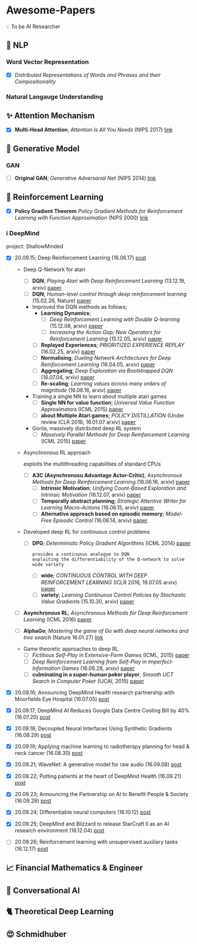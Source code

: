 # Awesome-Papers
:bulb: To be AI Researcher

## :office: NLP

### Word Vector Representation
- [x] *Distributed Representations of Words and Phrases and their Compositionality*

### Natural Langauge Understanding

## :sparkles: Attention Mechanism
- [x] **Multi-Head Attention**; *Attention Is All You Needs* (NIPS 2017) [link](https://papers.nips.cc/paper/7181-attention-is-all-you-need.pdf)

## :art: Generative Model

### GAN
- [ ] **Original GAN**; *Generative Adversarial Net* (NIPS 2014) [link](https://papers.nips.cc/paper/5423-generative-adversarial-nets.pdf)

## :brain: Reinforcement Learning
- [x] **Policy Gradient Theorem** *Policy Gradient Methods for Reinforcement Learning with Function Approximation* (NIPS 2000) [link](https://papers.nips.cc/paper/1713-policy-gradient-methods-for-reinforcement-learning-with-function-approximation.pdf)

### :information_source: DeepMind
project: ShallowMinded

- [x] 20.09.15; Deep Reinforcement Learning (16.06.17) [post](https://deepmind.com/blog/article/deep-reinforcement-learning)
  - Deep Q-Network for atari
    - [ ] **DQN**; *Playing Atari with Deep Reinforcement Learning* (13.12.19, arxiv) [paper](https://arxiv.org/pdf/1312.5602.pdf)
    - [ ] **DQN**; *Human-level control through deep reinforcement learning* (15.02.26, Nature) [paper](https://storage.googleapis.com/deepmind-data/assets/papers/DeepMindNature14236Paper.pdf)
    - Improved the DQN methods as follows;
      - **Learning Dynamics**;
        - [ ] *Deep Reinforcement Learning with Double Q-learning* (15.12.08, arxiv) [paper](https://arxiv.org/pdf/1509.06461.pdf)
        - [ ] *Increasing the Action Gap: New Operators for Reinforcement Learning* (15.12.05, arxiv) [paper](https://arxiv.org/pdf/1512.04860.pdf)
      - [ ] **Replayed Experiences**; *PRIORITIZED EXPERIENCE REPLAY* (16.02.25, arxiv) [paper](https://arxiv.org/pdf/1511.05952.pdf)
      - [ ] **Normalising**; *Dueling Network Architectures for Deep Reinforcement Learning* (16.04.05, arxiv) [paper](https://arxiv.org/pdf/1511.06581.pdf)
      - [ ] **Aggregating**; *Deep Exploration via Bootstrapped DQN* (16.07.04, arxiv) [paper](https://arxiv.org/pdf/1602.04621.pdf)
      - [ ] **Re-scaling**; *Learning values across many orders of magnitude* (16.08.16, arxiv) [paper](https://arxiv.org/pdf/1602.07714.pdf)
    - Training a single NN to learn about multiple atari games
      - [ ] **Single NN for value function**; *Universal Value Function Approximators* (ICML 2015) [paper](http://proceedings.mlr.press/v37/schaul15.pdf)
      - [ ] **about Multiple Atari games**; *POLICY DISTILLATION* (Under review ICLR 2016; 16.01.07 arxiv) [paper](https://arxiv.org/pdf/1511.06295.pdf)
    - Gorila, massively distributed deep RL system
      - [ ] *Massively Parallel Methods for Deep Reinforcement Learning* (ICML 2015) [paper](https://8109f4a4-a-62cb3a1a-s-sites.googlegroups.com/site/deeplearning2015/1.pdf?amp%3Battredirects=2&attachauth=ANoY7cqdiRmUC8LKJASTJoOMnTGNSRtIhG1e7n_wRxRTHkS8QZekJj07Erf1988oVwV60t1dQ3Z0arm9jMjeJwv4RekhKlHkhoFlM6hwgqZufEug7XRMDdp4Qa1F620-j3DU_HX5Z4QT5g5g6c-vlKfLfzhtJzjCrabcDcn-4P640DmBrekqxSGOCMtx9imgraW22ZAteUc_4gMhWAzXzaFaZmQPxuZOTQ%3D%3D&attredirects=1)
  - Asynchronous RL approach
  
    exploits the multithreading capabilities of standard CPUs
    - [ ] **A3C (Asynchronosu Advantage Actor-Critic)**; *Asynchronous Methods for Deep Reinforcement Learning* (16.06.16, arxiv) [paper](https://arxiv.org/pdf/1602.01783.pdf)
      - [ ] **Intrinsic Motivation**; *Unifying Count-Based Exploration and Intrinsic Motivation* (16.12.07, arxiv) [paper](https://arxiv.org/pdf/1606.01868.pdf)
      - [ ] **Temporally abstract planning**; *Strategic Attentive Writer for Learning Macro-Actions* (16.06.15, arxiv) [paper](https://arxiv.org/pdf/1606.04695.pdf)
      - [ ] **Alternative approach based on episodic memory**; *Model-Free Episodic Control* (16.06.14, arxiv) [paper](https://arxiv.org/pdf/1606.04460.pdf)
      
  - Developed deep RL for continuous control problems
    - [ ] **DPG**; *Deterministic Policy Gradient Algorithms* (ICML 2014) [paper](http://proceedings.mlr.press/v32/silver14.pdf)
      ```
      provides a continuous analogue to DQN
      exploiting the differentiability of the Q-network to solve wide variety
      ```
      - [ ] **wide**; *CONTINUOUS CONTROL WITH DEEP REINFORCEMENT LEARNING* (ICLR 2016, 19.07.05 arxiv) [paper](https://arxiv.org/pdf/1509.02971.pdf)
      - [ ] **variety**; *Learning Continuous Control Policies by Stochastic Value Gradients* (15.10.30, arxiv) [paper](https://arxiv.org/pdf/1510.09142.pdf)
      
  - [ ] **Asynchronous RL**; *Asynchronous Methods for Deep Reinforcement Learning* (ICML 2016) [paper](https://arxiv.org/pdf/1602.01783.pdf)
  
  - [ ] **AlphaGo**; *Mastering the game of Go with deep neural networks and tree search* (Nature 16.01.27) [link](https://www.nature.com/articles/nature16961)
  
  - Game theoretic approaches to deep RL
    - [ ] *Fictitious Self-Play in Extensive-Form Games* (ICML, 2015) [paper](http://proceedings.mlr.press/v37/heinrich15.pdf)
    - [ ] *Deep Reinforcement Learning from Self-Play in Imperfect-Information Games* (16.06.28, arxiv) [paper](https://arxiv.org/pdf/1603.01121.pdf)
    - [ ] **culminating in a super-human poker player**; *Smooth UCT Search in Computer Poker* (IJCAI, 2015) [paper](https://www.aaai.org/ocs/index.php/IJCAI/IJCAI15/paper/view/11230/10741)
    
- [x] 20.09.16;	Announcing DeepMind Health research partnership with Moorfields Eye Hospital (16.07.05) [post](https://deepmind.com/blog/announcements/announcing-deepmind-health-research-partnership-moorfields-eye-hospital)

- [x] 20.09.17;	DeepMind AI Reduces Google Data Centre Cooling Bill by 40% (16.07.20) [post](https://deepmind.com/blog/article/deepmind-ai-reduces-google-data-centre-cooling-bill-40)

- [x] 20.09.18;	Decoupled Neural Interfaces Using Synthetic Gradients (16.08.29) [post](https://deepmind.com/blog/article/decoupled-neural-networks-using-synthetic-gradients)

- [x] 20.09.19;	Applying machine learning to radiotherapy planning for head & neck cancer (16.08.30) [post](https://deepmind.com/blog/announcements/applying-machine-learning-radiotherapy-planning-head-neck-cancer)

- [x] 20.09.21;	WaveNet: A generative model for raw audio (16.09.08) [post](https://deepmind.com/blog/article/wavenet-generative-model-raw-audio)

- [x] 20.09.22;	Putting patients at the heart of DeepMind Health (16.09.21) [post](https://deepmind.com/blog/announcements/putting-patients-heart-deepmind-health)

- [x] 20.09.23;	Announcing the Partnership on AI to Benefit People & Society (16.09.28) [post](https://deepmind.com/blog/announcements/announcing-partnership-ai-benefit-people-society)

- [x] 20.09.24;	Differentiable neural computers (16.10.12) [post](https://deepmind.com/blog/article/differentiable-neural-computers)

- [x] 20.09.25;	DeepMind and Blizzard to release StarCraft II as an AI research environment (16.12.04) [post](https://deepmind.com/blog/announcements/deepmind-and-blizzard-release-starcraft-ii-ai-research-environment)

- [ ] 20.09.26;	Reinforcement learning with unsupervised auxiliary tasks (16.12.17) [post](https://deepmind.com/blog/article/reinforcement-learning-unsupervised-auxiliary-tasks)

## :chart_with_upwards_trend: Financial Mathematics & Engineer

## :massage: Conversational AI

## :cat2: Theoretical Deep Learning

## :heart_eyes: Schmidhuber
